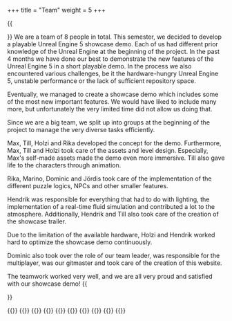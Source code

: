 +++
title = "Team"
weight = 5
+++

{{<section title="The Team">}}
We are a team of 8 people in total. This semester, we decided to develop a playable Unreal Engine 5 showcase demo.
Each of us had different prior knowledge of the Unreal Engine at the beginning of the project. In the past 4 months we have done our best to demonstrate the new features of the Unreal Engine 5 in a short playable demo. In the process we also encountered various challenges, be it 
the hardware-hungry Unreal Engine 5, unstable performance or the lack of sufficient repository space.

Eventually, we managed to create a showcase demo which includes some of the most new important features. We would have liked to include many more, but unfortunately the very limited time did not allow us doing that.

Since we are a big team, we split up into groups at the beginning of the project to manage the very diverse tasks efficiently.

Max, Till, Holzi and Rika developed the concept for the demo. Furthermore, Max, Till and Holzi took care of the assets and level design. Especially, Max's self-made assets made the demo even more immersive. Till also gave life to the characters through animation.

Rika, Marino, Dominic and Jördis took care of the implementation of the different puzzle logics, NPCs and other smaller features.

Hendrik was responsible for everything that had to do with lighting, the implementation of a real-time fluid simulation and contributed a lot to the atmosphere. Additionally, Hendrik and Till also took care of the creation of the showcase trailer.

Due to the limitation of the available hardware, Holzi and Hendrik worked hard to optimize the showcase demo continuously.  

Dominic also took over the role of our team leader, was responsible for the multiplayer, was our gitmaster and took care of the creation of this website.

The teamwork worked very well, and we are all very proud and satisfied with our showcase demo!
{{</section >}}

{{<gallery>}}
{{<team-member image="dominic_brien.jpg" name="Dominic Brien">}}
{{<team-member image="till_falkenberg.jpg" name="Till Falkenberg">}}
{{<team-member image="joerdis_liermann.jpg" name="Jördis Liermann">}}
{{<team-member image="max_linke.png" name="Max Linke">}}
{{<team-member image="marino_gabel.jpg" name="Marino Gabel">}}
{{<team-member image="david_holz.jpg" name="David 'Holzi' Holz">}}
{{<team-member image="rika_petersen.png" name="Rika Petersen">}}
{{<team-member image="hendrik_kiewitt.jpg" name="Hendrik Kiewitt">}}
{{</gallery>}}